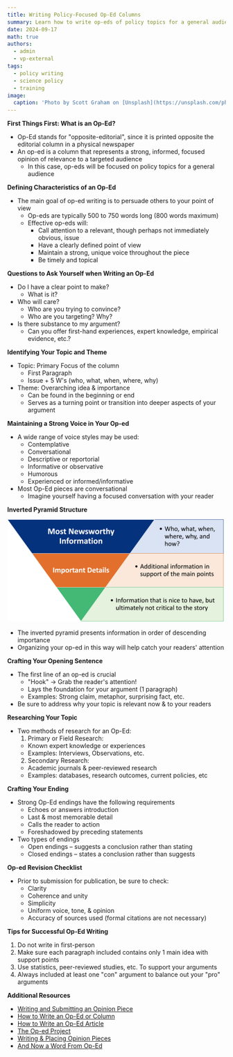 ```yaml
---
title: Writing Policy-Focused Op-Ed Columns
summary: Learn how to write op-eds of policy topics for a general audience!
date: 2024-09-17
math: true
authors:
  - admin
  - vp-external
tags:
  - policy writing
  - science policy
  - training
image:
  caption: 'Photo by Scott Graham on [Unsplash](https://unsplash.com/photos/person-holding-pencil-near-laptop-computer-5fNmWej4tAA?utm_content=creditCopyText&utm_medium=referral&utm_source=unsplash)'
---
```

**First Things First: What is an Op-Ed?**
- Op-Ed stands for "opposite-editorial", since it is printed opposite the editorial column in a physical newspaper
- An op-ed is a column that represents a strong, informed, focused opinion of relevance to a targeted audience
  - In this case, op-eds will be focused on policy topics for a general audience

**Defining Characteristics of an Op-Ed**
- The main goal of op-ed writing is to persuade others to your point of view
  - Op-eds are typically 500 to 750 words long (800 words maximum)
  - Effective op-eds will:
    - Call attention to a relevant, though perhaps not immediately obvious, issue
    - Have a clearly defined point of view
    - Maintain a strong, unique voice throughout the piece
    - Be timely and topical

**Questions to Ask Yourself when Writing an Op-Ed**
- Do I have a clear point to make?
  - What is it?
- Who will care? 
  - Who are you trying to convince?
  - Who are you targeting? Why?
- Is there substance to my argument?
  - Can you offer first-hand experiences, expert knowledge, empirical evidence, etc.?

**Identifying Your Topic and Theme**
- Topic: Primary Focus of the column
  - First Paragraph
  - Issue + 5 W's (who, what, when, where, why)
- Theme: Overarching idea & importance
  - Can be found in the beginning or end
  - Serves as a turning point or transition into deeper aspects of your argument

**Maintaining a Strong Voice in Your Op-ed**
- A wide range of voice styles may be used:
  - Contemplative
  - Conversational
  - Descriptive or reportorial
  - Informative or observative
  - Humorous
  - Experienced or informed/informative
- Most Op-Ed pieces are conversational
  - Imagine yourself having a focused conversation with your reader

**Inverted Pyramid Structure**

<img src='invert_pyr.png' width='500'>

- The inverted pyramid presents information in order of descending importance
- Organizing your op-ed in this way will help catch your readers' attention

**Crafting Your Opening Sentence**
- The first line of an op-ed is crucial
  - "Hook" -> Grab the reader's attention!
  - Lays the foundation for your argument (1 paragraph)
  - Examples: Strong claim, metaphor, surprising fact, etc.
- Be sure to address why your topic is relevant now & to your readers

**Researching Your Topic**
- Two methods of research for an Op-Ed:
  1. Primary or Field Research: 
    - Known expert knowledge or experiences
    - Examples: Interviews, Observations, etc.
  2. Secondary Research: 
    - Academic journals & peer-reviewed research
    - Examples: databases, research outcomes, current policies, etc

**Crafting Your Ending**
- Strong Op-Ed endings have the following requirements
  - Echoes or answers introduction
  - Last & most memorable detail
  - Calls the reader to action
  - Foreshadowed by preceding statements
- Two types of endings
  - Open endings – suggests a conclusion rather than stating
  - Closed endings – states a conclusion rather than suggests

**Op-ed Revision Checklist**
- Prior to submission for publication, be sure to check:
  - Clarity
  - Coherence and unity
  - Simplicity
  - Uniform voice, tone, & opinion
  - Accuracy of sources used (formal citations are not necessary)

**Tips for Successful Op-Ed Writing**
1. Do not write in first-person
2. Make sure each paragraph included contains only 1 main idea with support points
3. Use statistics, peer-reviewed studies, etc. To support your arguments
4. Always included at least one "con" argument to balance out your "pro" arguments

**Additional Resources**
- [Writing and Submitting an Opinion Piece](https://news.climate.columbia.edu/2020/05/04/writing-submitting-opinion-piece/)
- [How to Write an Op-Ed or Column](https://projects.iq.harvard.edu/files/hks-communications-program/files/new_seglin_how_to_write_an_oped_1_25_17_7.pdf)
- [How to Write an Op-Ed Article](https://www.umass.edu/pep/sites/default/files/how_to_write_an_oped-duke_2.pdf)
- [The Op-ed Project](https://www.theopedproject.org/resources)
- [Writing & Placing Opinion Pieces](https://www.ancor.org/writing-placing-opinion-pieces/)
- [And Now a Word From Op-Ed](https://www.nytimes.com/2004/02/01/opinion/and-now-a-word-from-op-ed.html)
